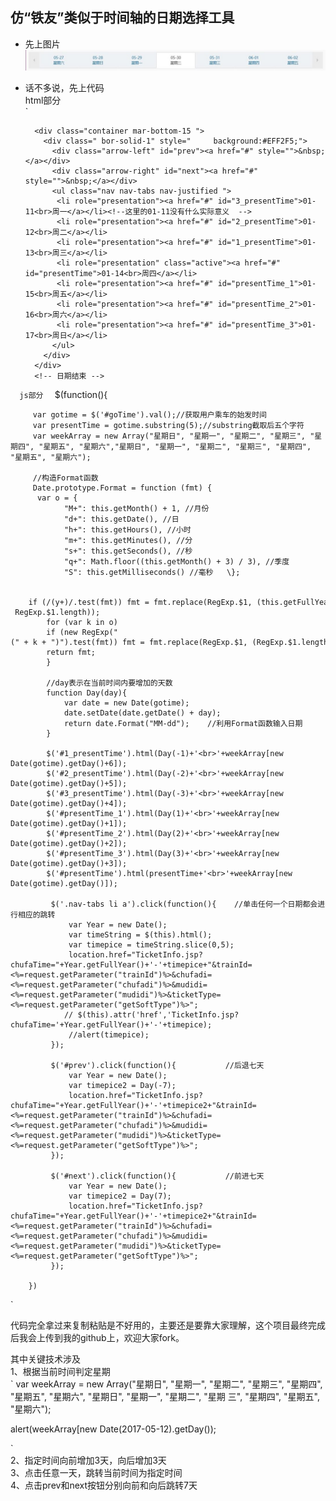 ## 仿“铁友”类似于时间轴的日期选择工具  
* 先上图片  
![图片](/img/zhou.png)  
* 话不多说，先上代码  
html部分  
`  		
		<!-- 日期开始 -->  

		<div class="container mar-bottom-15 ">	
          <div class=" bor-solid-1" style=" 	background:#EFF2F5;">	
            <div class="arrow-left" id="prev"><a href="#" style="">&nbsp;</a></div>
            <div class="arrow-right" id="next"><a href="#" style="">&nbsp;</a></div>
            <ul class="nav nav-tabs nav-justified ">
             <li role="presentation"><a href="#" id="3_presentTime">01-11<br>周一</a></li><!--这里的01-11没有什么实际意义  -->
             <li role="presentation"><a href="#" id="2_presentTime">01-12<br>周二</a></li>
             <li role="presentation"><a href="#" id="1_presentTime">01-13<br>周三</a></li>
             <li role="presentation" class="active"><a href="#" id="presentTime">01-14<br>周四</a></li>
             <li role="presentation"><a href="#" id="presentTime_1">01-15<br>周五</a></li>
             <li role="presentation"><a href="#" id="presentTime_2">01-16<br>周六</a></li>
             <li role="presentation"><a href="#" id="presentTime_3">01-17<br>周日</a></li>
            </ul>
          </div>
        </div>
        <!-- 日期结束 -->  
`  
js部分  
 `  	$(function(){

         var gotime = $('#goTime').val();//获取用户乘车的始发时间
         var presentTime = gotime.substring(5);//substring截取后五个字符
         var weekArray = new Array("星期日", "星期一", "星期二", "星期三", "星期四", "星期五", "星期六","星期日", "星期一", "星期二", "星期三", "星期四", "星期五", "星期六");

         //构造Format函数
         Date.prototype.Format = function (fmt) {  
          var o = {  
		        "M+": this.getMonth() + 1, //月份   
		        "d+": this.getDate(), //日   
		        "h+": this.getHours(), //小时   
		        "m+": this.getMinutes(), //分   
		        "s+": this.getSeconds(), //秒   
		        "q+": Math.floor((this.getMonth() + 3) / 3), //季度   
		        "S": this.getMilliseconds() //毫秒   \};  

            if (/(y+)/.test(fmt)) fmt = fmt.replace(RegExp.$1, (this.getFullYear() + "").substr(4 - RegExp.$1.length));  
            for (var k in o)  
            if (new RegExp("(" + k + ")").test(fmt)) fmt = fmt.replace(RegExp.$1, (RegExp.$1.length == 1) ? (o[k]) : (("00" + o[k]).substr(("" + o[k]).length)));  
            return fmt;  
            }

            //day表示在当前时间内要增加的天数
            function Day(day){
                var date = new Date(gotime);
                date.setDate(date.getDate() + day);
                return date.Format("MM-dd");    //利用Format函数输入日期
            }  

            $('#1_presentTime').html(Day(-1)+'<br>'+weekArray[new Date(gotime).getDay()+6]);
            $('#2_presentTime').html(Day(-2)+'<br>'+weekArray[new Date(gotime).getDay()+5]);
            $('#3_presentTime').html(Day(-3)+'<br>'+weekArray[new Date(gotime).getDay()+4]);
            $('#presentTime_1').html(Day(1)+'<br>'+weekArray[new Date(gotime).getDay()+1]);
            $('#presentTime_2').html(Day(2)+'<br>'+weekArray[new Date(gotime).getDay()+2]);
            $('#presentTime_3').html(Day(3)+'<br>'+weekArray[new Date(gotime).getDay()+3]);
            $('#presentTime').html(presentTime+'<br>'+weekArray[new Date(gotime).getDay()]);

             $('.nav-tabs li a').click(function(){    //单击任何一个日期都会进行相应的跳转
                 var Year = new Date();
                 var timeString = $(this).html();
                 var timepice = timeString.slice(0,5);
                 location.href="TicketInfo.jsp?chufaTime="+Year.getFullYear()+'-'+timepice+"&trainId=<%=request.getParameter("trainId")%>&chufadi=<%=request.getParameter("chufadi")%>&mudidi=<%=request.getParameter("mudidi")%>&ticketType=<%=request.getParameter("getSoftType")%>";
                // $(this).attr('href','TicketInfo.jsp?chufaTime='+Year.getFullYear()+'-'+timepice);
                 //alert(timepice);
             });
             
             $('#prev').click(function(){           //后退七天
                 var Year = new Date();
                 var timepice2 = Day(-7);
                 location.href="TicketInfo.jsp?chufaTime="+Year.getFullYear()+'-'+timepice2+"&trainId=<%=request.getParameter("trainId")%>&chufadi=<%=request.getParameter("chufadi")%>&mudidi=<%=request.getParameter("mudidi")%>&ticketType=<%=request.getParameter("getSoftType")%>";
             });
             
             $('#next').click(function(){           //前进七天
                 var Year = new Date();
                 var timepice2 = Day(7);
                 location.href="TicketInfo.jsp?chufaTime="+Year.getFullYear()+'-'+timepice2+"&trainId=<%=request.getParameter("trainId")%>&chufadi=<%=request.getParameter("chufadi")%>&mudidi=<%=request.getParameter("mudidi")%>&ticketType=<%=request.getParameter("getSoftType")%>";
             });
           
        })  
`    

代码完全拿过来复制粘贴是不好用的，主要还是要靠大家理解，这个项目最终完成后我会上传到我的github上，欢迎大家fork。  

其中关键技术涉及  
1、根据当前时间判定星期    
` 
var weekArray = new Array("星期日", "星期一", "星期二", "星期三", "星期四", "星期五", "星期六",  "星期日", "星期一", "星期二", "星期	    三", "星期四", "星期五", "星期六");	

alert(weekArray[new Date(2017-05-12).getDay());

`    
2、指定时间向前增加3天，向后增加3天  
3、点击任意一天，跳转当前时间为指定时间  
4、点击prev和next按钮分别向前和向后跳转7天
